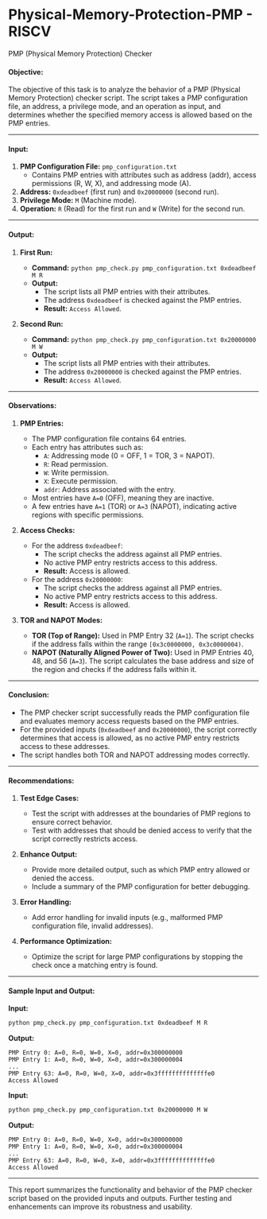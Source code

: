 # Physical-Memory-Protection-PMP - RISCV
 PMP (Physical Memory Protection) Checker

#### **Objective:**
The objective of this task is to analyze the behavior of a PMP (Physical Memory Protection) checker script. The script takes a PMP configuration file, an address, a privilege mode, and an operation as input, and determines whether the specified memory access is allowed based on the PMP entries.

---

#### **Input:**
1. **PMP Configuration File:** `pmp_configuration.txt`
   - Contains PMP entries with attributes such as address (addr), access permissions (R, W, X), and addressing mode (A).
2. **Address:** `0xdeadbeef` (first run) and `0x20000000` (second run).
3. **Privilege Mode:** `M` (Machine mode).
4. **Operation:** `R` (Read) for the first run and `W` (Write) for the second run.

---

#### **Output:**
1. **First Run:**
   - **Command:** `python pmp_check.py pmp_configuration.txt 0xdeadbeef M R`
   - **Output:** 
     - The script lists all PMP entries with their attributes.
     - The address `0xdeadbeef` is checked against the PMP entries.
     - **Result:** `Access Allowed`.

2. **Second Run:**
   - **Command:** `python pmp_check.py pmp_configuration.txt 0x20000000 M W`
   - **Output:**
     - The script lists all PMP entries with their attributes.
     - The address `0x20000000` is checked against the PMP entries.
     - **Result:** `Access Allowed`.

---

#### **Observations:**
1. **PMP Entries:**
   - The PMP configuration file contains 64 entries.
   - Each entry has attributes such as:
     - `A`: Addressing mode (0 = OFF, 1 = TOR, 3 = NAPOT).
     - `R`: Read permission.
     - `W`: Write permission.
     - `X`: Execute permission.
     - `addr`: Address associated with the entry.
   - Most entries have `A=0` (OFF), meaning they are inactive.
   - A few entries have `A=1` (TOR) or `A=3` (NAPOT), indicating active regions with specific permissions.

2. **Access Checks:**
   - For the address `0xdeadbeef`:
     - The script checks the address against all PMP entries.
     - No active PMP entry restricts access to this address.
     - **Result:** Access is allowed.
   - For the address `0x20000000`:
     - The script checks the address against all PMP entries.
     - No active PMP entry restricts access to this address.
     - **Result:** Access is allowed.

3. **TOR and NAPOT Modes:**
   - **TOR (Top of Range):** Used in PMP Entry 32 (`A=1`). The script checks if the address falls within the range `[0x3c0000000, 0x3c0000004)`.
   - **NAPOT (Naturally Aligned Power of Two):** Used in PMP Entries 40, 48, and 56 (`A=3`). The script calculates the base address and size of the region and checks if the address falls within it.

---

#### **Conclusion:**
- The PMP checker script successfully reads the PMP configuration file and evaluates memory access requests based on the PMP entries.
- For the provided inputs (`0xdeadbeef` and `0x20000000`), the script correctly determines that access is allowed, as no active PMP entry restricts access to these addresses.
- The script handles both TOR and NAPOT addressing modes correctly.

---

#### **Recommendations:**
1. **Test Edge Cases:**
   - Test the script with addresses at the boundaries of PMP regions to ensure correct behavior.
   - Test with addresses that should be denied access to verify that the script correctly restricts access.

2. **Enhance Output:**
   - Provide more detailed output, such as which PMP entry allowed or denied the access.
   - Include a summary of the PMP configuration for better debugging.

3. **Error Handling:**
   - Add error handling for invalid inputs (e.g., malformed PMP configuration file, invalid addresses).

4. **Performance Optimization:**
   - Optimize the script for large PMP configurations by stopping the check once a matching entry is found.

---

#### **Sample Input and Output:**

**Input:**
```bash
python pmp_check.py pmp_configuration.txt 0xdeadbeef M R
```

**Output:**
```
PMP Entry 0: A=0, R=0, W=0, X=0, addr=0x300000000
PMP Entry 1: A=0, R=0, W=0, X=0, addr=0x300000004
...
PMP Entry 63: A=0, R=0, W=0, X=0, addr=0x3ffffffffffffffe0
Access Allowed
```

**Input:**
```bash
python pmp_check.py pmp_configuration.txt 0x20000000 M W
```

**Output:**
```
PMP Entry 0: A=0, R=0, W=0, X=0, addr=0x300000000
PMP Entry 1: A=0, R=0, W=0, X=0, addr=0x300000004
...
PMP Entry 63: A=0, R=0, W=0, X=0, addr=0x3ffffffffffffffe0
Access Allowed
```

---

This report summarizes the functionality and behavior of the PMP checker script based on the provided inputs and outputs. Further testing and enhancements can improve its robustness and usability.
